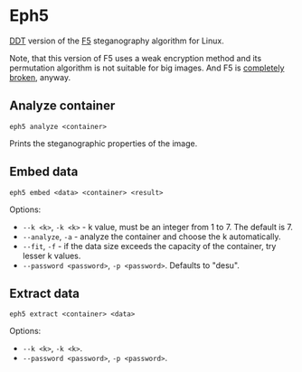 Eph5
====

[DDT](https://github.com/desudesutalk/desudesutalk) version of the [F5](https://code.google.com/p/f5-steganography/) steganography algorithm for Linux.

Note, that this version of F5 uses a weak encryption method and its permutation algorithm is not suitable for big images. And F5 is [completely broken](https://f5-steganography.googlecode.com/files/Breaking%20F5.pdf), anyway.

Analyze container
-----------------

``` Shell
eph5 analyze <container>
```

Prints the steganographic properties of the image.

Embed data
----------

``` Shell
eph5 embed <data> <container> <result>
```

Options:

- `--k <k>`, `-k <k>` - k value, must be an integer from 1 to 7. The default is 7.
- `--analyze`, `-a` - analyze the container and choose the k automatically.
- `--fit`, `-f` - if the data size exceeds the capacity of the container, try lesser k values.
- `--password <password>`, `-p <password>`. Defaults to "desu".

Extract data
------------

``` Shell
eph5 extract <container> <data>
```

Options:

- `--k <k>`, `-k <k>`.
- `--password <password>`, `-p <password>`.
